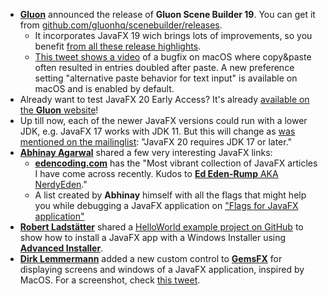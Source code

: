 * [**Gluon**](https://twitter.com/GluonHQ/) announced the release of **Gluon Scene Builder 19**. You can get it from [github.com/gluonhq/scenebuilder/releases](https://github.com/gluonhq/scenebuilder/releases/tag/19.0.0).
  * It incorporates JavaFX 19 wich brings lots of improvements, so you benefit [from all these release highlights](https://openjfx.io/highlights/19/).
  * [This tweet shows a video](https://twitter.com/Raumzeitfalle/status/1578692849746718720?t=mNxAaRN22Frjkf6kTfGy-w&s=09) of a bugfix on macOS where copy&paste often resulted in entries doubled after paste. A new preference setting "alternative paste behavior for text input" is available on macOS and is enabled by default.
* Already want to test JavaFX 20 Early Access? It's already [available on the **Gluon** website](https://gluonhq.com/products/javafx/#ea)!
* Up till now, each of the newer JavaFX versions could run with a lower JDK, e.g. JavaFX 17 works with JDK 11. But this will change as [was mentioned on the mailinglist](https://mail.openjdk.org/pipermail/openjfx-dev/2022-October/036089.html): "JavaFX 20 requires JDK 17 or later." 
* [**Abhinay Agarwal**](https://twitter.com/iAbhinay) shared a few very interesting JavaFX links:
  * [**edencoding.com**](https://edencoding.com/category/javafx/) has the "Most vibrant collection of JavaFX articles I have come across recently. Kudos to [**Ed Eden-Rump** AKA NerdyEden](https://twitter.com/NerdyEden)."
  * A list created by **Abhinay** himself with all the flags that might help you while debugging a JavaFX application on ["Flags for JavaFX application"](https://abhinay.xyz/javafx/2022/10/03/OpenJFX-flags.html)
* [**Robert Ladstätter**](https://twitter.com/rladstaetter) shared a [HelloWorld example project on GitHub](https://github.com/rladstaetter/javafx-advancedinstaller-example) to show how to install a JavaFX app with a Windows Installer using [**Advanced Installer**](https://twitter.com/advinst).
* [**Dirk Lemmermann**](https://twitter.com/dlemmermann) added a new custom control to [**GemsFX**](https://github.com/dlsc-software-consulting-gmbh/GemsFX) for displaying screens and windows of a JavaFX application, inspired by MacOS. For a screenshot, check [this tweet](https://twitter.com/dlemmermann/status/1578426485299449857?t=bCzbA3BPMatyoQVM362l-A&s=09).
  